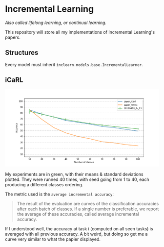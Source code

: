 # Incremental Learning

*Also called lifelong learning, or continual learning.*

This repository will store all my implementations of Incremental Learning's papers.

## Structures

Every model must inherit `inclearn.models.base.IncrementalLearner`.


## iCaRL

![icarl](figures/icarl.png)

My experiments are in green, with their means & standard deviations plotted.
They were runned 40 times, with seed going from 1 to 40, each producing a
different classes ordering.

The metric used is the `average incremental accuracy`:

> The result of the evaluation are curves of the classification accuracies after
> each batch of classes. If a single number is preferable, we report the average of
> these accuracies, called average incremental accuracy.

If I understood well, the accuracy at task i (computed on all seen tasks) is averaged
with all previous accuracy. A bit weird, but doing so get me a curve very similar
to what the papier displayed.
